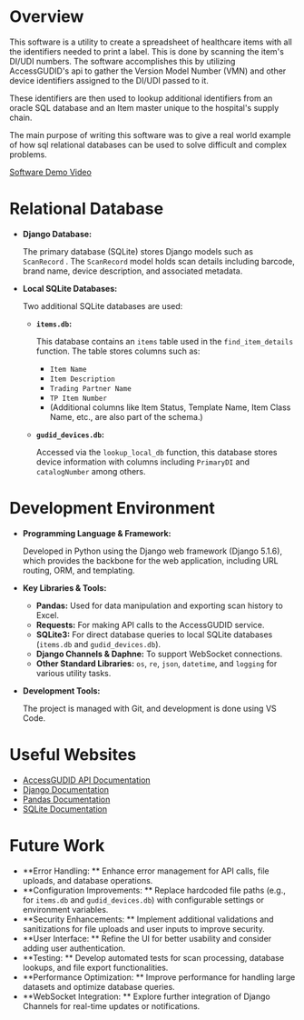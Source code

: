 # Overview

This software is a utility to create a spreadsheet of healthcare items with all the identifiers needed to print a label. This is done by scanning the item's DI/UDI numbers. The software accomplishes this by utilizing AccessGUDID's api to gather the Version Model Number (VMN) and other device identifiers assigned to the DI/UDI passed to it.

These identifiers are then used to lookup additional identifiers from an oracle SQL database and an Item master unique to the hospital's supply chain.

The main purpose of writing this software was to give a real world example of how sql relational databases can be used to solve difficult and complex problems.

[Software Demo Video](http://youtube.link.goes.here)

# Relational Database

* **Django Database:**

  The primary database (SQLite) stores Django models such as `ScanRecord` . The `ScanRecord` model holds scan details including barcode, brand name, device description, and associated metadata.
* **Local SQLite Databases:**

  Two additional SQLite databases are used:

  * **`items.db`:**

    This database contains an `items` table used in the `find_item_details` function. The table stores columns such as:

    * `Item Name`
    * `Item Description`
    * `Trading Partner Name`
    * `TP Item Number`
    * (Additional columns like Item Status, Template Name, Item Class Name, etc., are also part of the schema.)
  * **`gudid_devices.db`:**

    Accessed via the `lookup_local_db` function, this database stores device information with columns including `PrimaryDI` and `catalogNumber` among others.

# Development Environment

* **Programming Language & Framework:**

  Developed in Python using the Django web framework (Django 5.1.6), which provides the backbone for the web application, including URL routing, ORM, and templating.
* **Key Libraries & Tools:**

  * **Pandas:** Used for data manipulation and exporting scan history to Excel.
  * **Requests:** For making API calls to the AccessGUDID service.
  * **SQLite3:** For direct database queries to local SQLite databases (`items.db` and `gudid_devices.db`).
  * **Django Channels & Daphne:** To support WebSocket connections.
  * **Other Standard Libraries:** `os`, `re`, `json`, `datetime`, and `logging` for various utility tasks.
* **Development Tools:**

  The project is managed with Git, and development is done using VS Code.

# Useful Websites

* [AccessGUDID API Documentation](https://accessgudid.nlm.nih.gov/resources/home)
* [Django Documentation](https://docs.djangoproject.com/)
* [Pandas Documentation](https://pandas.pydata.org/docs/)
* [SQLite Documentation](https://www.sqlite.org/docs.html)

# Future Work

* **Error Handling: ** Enhance error management for API calls, file uploads, and database operations.
* **Configuration Improvements: ** Replace hardcoded file paths (e.g., for `items.db` and `gudid_devices.db`) with configurable settings or environment variables.
* **Security Enhancements: ** Implement additional validations and sanitizations for file uploads and user inputs to improve security.
* **User Interface: ** Refine the UI for better usability and consider adding user authentication.
* **Testing: ** Develop automated tests for scan processing, database lookups, and file export functionalities.
* **Performance Optimization: ** Improve performance for handling large datasets and optimize database queries.
* **WebSocket Integration: ** Explore further integration of Django Channels for real-time updates or notifications.
